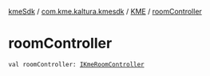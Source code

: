 [kmeSdk](../../index.md) / [com.kme.kaltura.kmesdk](../index.md) / [KME](index.md) / [roomController](./room-controller.md)

# roomController

`val roomController: `[`IKmeRoomController`](../../com.kme.kaltura.kmesdk.controller/-i-kme-room-controller/index.md)